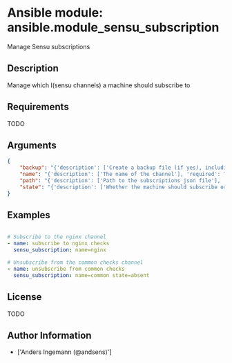 # Ansible module: ansible.module_sensu_subscription


Manage Sensu subscriptions

## Description

Manage which I(sensu channels) a machine should subscribe to

## Requirements

TODO

## Arguments

``` json
{
    "backup": "{'description': ['Create a backup file (if yes), including the timestamp information so you', 'can get the original file back if you somehow clobbered it incorrectly.'], 'type': 'bool', 'required': False, 'default': False}",
    "name": "{'description': ['The name of the channel'], 'required': True}",
    "path": "{'description': ['Path to the subscriptions json file'], 'required': False, 'default': '/etc/sensu/conf.d/subscriptions.json'}",
    "state": "{'description': ['Whether the machine should subscribe or unsubscribe from the channel'], 'choices': ['present', 'absent'], 'required': False, 'default': 'present'}",
}
```

## Examples


``` yaml

# Subscribe to the nginx channel
- name: subscribe to nginx checks
  sensu_subscription: name=nginx

# Unsubscribe from the common checks channel
- name: unsubscribe from common checks
  sensu_subscription: name=common state=absent

```

## License

TODO

## Author Information
  - ['Anders Ingemann (@andsens)']
